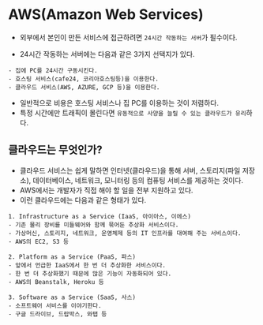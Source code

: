 # AWS(Amazon Web Services)
- 외부에서 본인이 만든 서비스에 접근하려면 `24시간 작동하는 서버`가 필수이다.

- 24시간 작동하는 서버에는 다음과 같은 3가지 선택지가 있다.

```
- 집에 PC를 24시간 구동시킨다.
- 호스팅 서비스(cafe24, 코리아호스팅등)을 이용한다.
- 클라우드 서비스(AWS, AZURE, GCP 등)을 이용한다.
```

- 일반적으로 비용은 호스팅 서비스나 집 PC를 이용하는 것이 저렴하다.
- 특정 시간에만 트래픽이 몰린다면 `유동적으로 사양을 늘릴 수 있는 클라우드가 유리`하다.

## 클라우드는 무엇인가?
- 클라우드 서비스는 쉽게 말하면 인터넷(클라우드)을 통해 서버, 스토리지(파일 저장소), 데이터베이스, 네트워크, 모니터링 등의 컴퓨팅 서비스를 제공하는 것이다.
- AWS에서는 개발자가 직접 해야 할 일을 전부 지원하고 있다.
- 이런 클라우드에는 다음과 같은 형태가 있다.
```
1. Infrastructure as a Service (IaaS, 아이아스, 이에스)
- 기존 물리 장비를 미들웨어와 함께 묶어둔 추상화 서비스이다.
- 가상머신, 스토리지, 네트워크, 운영체제 등의 IT 인프라를 대여해 주는 서비스이다.
- AWS의 EC2, S3 등

2. Platform as a Service (PaaS, 파스)
- 앞에서 언급한 IaaS에서 한 번 더 추상화한 서비스이다.
- 한 번 더 추상화했기 때문에 많은 기능이 자동화되어 있다.
- AWS의 Beanstalk, Heroku 등

3. Software as a Service (SaaS, 사스)
- 소프트웨어 서비스를 이야기한다.
- 구글 드라이브, 드랍박스, 와탭 등
```